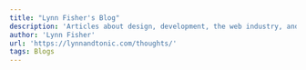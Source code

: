 ```yaml
---
title: "Lynn Fisher's Blog"
description: 'Articles about design, development, the web industry, and more.'
author: 'Lynn Fisher'
url: 'https://lynnandtonic.com/thoughts/'
tags: Blogs
---
```

